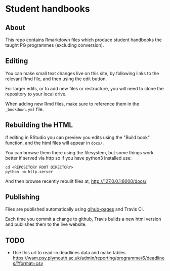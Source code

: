 # Student handbooks

## About

This repo contains Rmarkdown files which produce student handbooks the taught PG
programmes (excluding conversion).

## Editing

You can make small text changes live on this site, by following links to the
relevant Rmd file, and then using the edit button.

For larger edits, or to add new files or restructure, you will need to clone the
repository to your local drive.

When adding new Rmd files, make sure to reference them in the `_bookdown.yml`
file.

## Rebuilding the HTML

If editing in RStudio you can preview you edits using the "Build book" function,
and the html files will appear in `docs/`.

You can browse them there using the filesystem, but some things work better if
served via http so if you have python3 installed use:

```
cd <REPOSITORY ROOT DIRECTORY>
python -m http.server
```

And then browse recently rebuilt files at, <http://127.0.0.1:8000/docs/>

## Publishing

Files are published automatically using [gihub-pages](https://pages.github.com)
and Travis CI.

Each time you commit a change to github, Travis builds a new html version and
publishes them to the live website.

## TODO

-   Use this url to read-in deadlines data and make tables
    https://wam.psy.plymouth.ac.uk/admin/reporting/programme/6/deadlines/?format=csv
